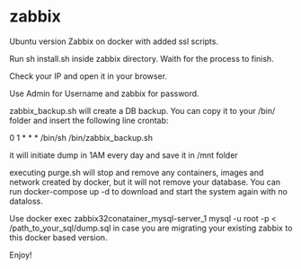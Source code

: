 # zabbix
Ubuntu version 
Zabbix on docker with added ssl scripts.

Run sh install.sh inside zabbix directory.
Waith for the process to finish.

Check your IP and open it in your browser.

Use Admin for Username and zabbix for password.

zabbix_backup.sh will create a DB backup.
You can copy it to your /bin/ folder and insert the following line crontab:

0 1 * * *  /bin/sh /bin/zabbix_backup.sh

it will initiate dump in 1AM every day and save it in /mnt folder

executing purge.sh will stop and remove any containers, images and network created by docker, but it will not remove your database. You can run docker-compose up -d to download and start the system again with no dataloss.

Use docker exec zabbix32conatainer_mysql-server_1 mysql -u root -p < /path_to_your_sql/dump.sql in case you are migrating your existing zabbix to this docker based version.

Enjoy!
